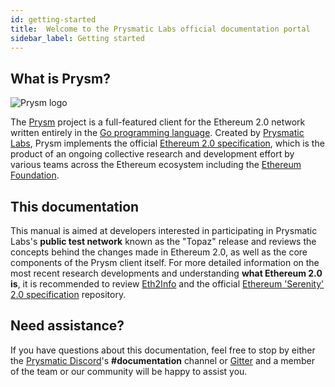 ```yaml
---
id: getting-started
title:  Welcome to the Prysmatic Labs official documentation portal
sidebar_label: Getting started
---
```


## What is Prysm?

![Prysm logo](/img/logo3.png "Prysmatic Labs")

The [Prysm](https://github.com/prysmaticlabs/prysm) project is a full-featured client for the Ethereum 2.0 network written entirely in the [Go programming language](https://golang.org). Created by [Prysmatic Labs](https://prysmaticlabs.com), Prysm implements the official [Ethereum 2.0 specification](https://github.com/ethereum/eth2.0-specs), which is the product of an ongoing collective research and development effort by various teams across the Ethereum ecosystem including the [Ethereum Foundation](https://ethereum.org).

## This documentation

This manual is aimed at developers interested in participating in Prysmatic Labs's **public test network** known as the "Topaz" release and reviews the concepts behind the changes made in Ethereum 2.0, as well as the core components of the Prysm client itself. For more detailed information on the most recent research developments and understanding **what Ethereum 2.0 is**, it is recommended to review [Eth2Info](https://eth2.info) and the official [Ethereum 'Serenity' 2.0 specification](https://github.com/ethereum/eth2.0-specs) repository.

## Need assistance?

If you have questions about this documentation, feel free to stop by either the [Prysmatic Discord](https://discord.gg/CTYGPUJ)'s **#documentation** channel or [Gitter](https://gitter.im/prysmaticlabs/geth-sharding?utm_source=badge&utm_medium=badge&utm_campaign=pr-badge) and a member of the team or our community will be happy to assist you.
